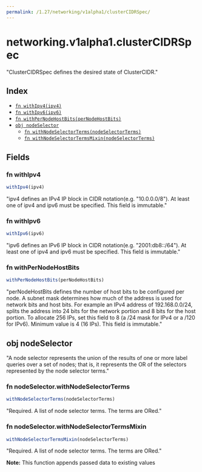 ```yaml
---
permalink: /1.27/networking/v1alpha1/clusterCIDRSpec/
---
```


# networking.v1alpha1.clusterCIDRSpec

"ClusterCIDRSpec defines the desired state of ClusterCIDR."

## Index

* [`fn withIpv4(ipv4)`](#fn-withipv4)
* [`fn withIpv6(ipv6)`](#fn-withipv6)
* [`fn withPerNodeHostBits(perNodeHostBits)`](#fn-withpernodehostbits)
* [`obj nodeSelector`](#obj-nodeselector)
  * [`fn withNodeSelectorTerms(nodeSelectorTerms)`](#fn-nodeselectorwithnodeselectorterms)
  * [`fn withNodeSelectorTermsMixin(nodeSelectorTerms)`](#fn-nodeselectorwithnodeselectortermsmixin)

## Fields

### fn withIpv4

```ts
withIpv4(ipv4)
```

"ipv4 defines an IPv4 IP block in CIDR notation(e.g. \"10.0.0.0/8\"). At least one of ipv4 and ipv6 must be specified. This field is immutable."

### fn withIpv6

```ts
withIpv6(ipv6)
```

"ipv6 defines an IPv6 IP block in CIDR notation(e.g. \"2001:db8::/64\"). At least one of ipv4 and ipv6 must be specified. This field is immutable."

### fn withPerNodeHostBits

```ts
withPerNodeHostBits(perNodeHostBits)
```

"perNodeHostBits defines the number of host bits to be configured per node. A subnet mask determines how much of the address is used for network bits and host bits. For example an IPv4 address of 192.168.0.0/24, splits the address into 24 bits for the network portion and 8 bits for the host portion. To allocate 256 IPs, set this field to 8 (a /24 mask for IPv4 or a /120 for IPv6). Minimum value is 4 (16 IPs). This field is immutable."

## obj nodeSelector

"A node selector represents the union of the results of one or more label queries over a set of nodes; that is, it represents the OR of the selectors represented by the node selector terms."

### fn nodeSelector.withNodeSelectorTerms

```ts
withNodeSelectorTerms(nodeSelectorTerms)
```

"Required. A list of node selector terms. The terms are ORed."

### fn nodeSelector.withNodeSelectorTermsMixin

```ts
withNodeSelectorTermsMixin(nodeSelectorTerms)
```

"Required. A list of node selector terms. The terms are ORed."

**Note:** This function appends passed data to existing values
